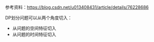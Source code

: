 参考资料：https://blog.csdn.net/u013408431/article/details/76228686

DP划分问题可以从两个角度切入：
* 从问题的空间特征切入
* 从问题的时间特征切入
